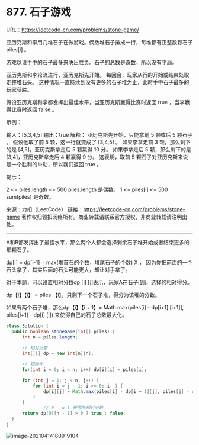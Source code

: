 # 877. 石子游戏

URL：https://leetcode-cn.com/problems/stone-game/

亚历克斯和李用几堆石子在做游戏。偶数堆石子排成一行，每堆都有正整数颗石子 piles[i] 。

游戏以谁手中的石子最多来决出胜负。石子的总数是奇数，所以没有平局。

亚历克斯和李轮流进行，亚历克斯先开始。 每回合，玩家从行的开始或结束处取走整堆石头。 这种情况一直持续到没有更多的石子堆为止，此时手中石子最多的玩家获胜。

假设亚历克斯和李都发挥出最佳水平，当亚历克斯赢得比赛时返回 true ，当李赢得比赛时返回 false 。

 

示例：

输入：[5,3,4,5]
输出：true
解释：
亚历克斯先开始，只能拿前 5 颗或后 5 颗石子 。
假设他取了前 5 颗，这一行就变成了 [3,4,5] 。
如果李拿走前 3 颗，那么剩下的是 [4,5]，亚历克斯拿走后 5 颗赢得 10 分。
如果李拿走后 5 颗，那么剩下的是 [3,4]，亚历克斯拿走后 4 颗赢得 9 分。
这表明，取前 5 颗石子对亚历克斯来说是一个胜利的举动，所以我们返回 true 。


提示：

2 <= piles.length <= 500
piles.length 是偶数。
1 <= piles[i] <= 500
sum(piles) 是奇数。

来源：力扣（LeetCode）
链接：https://leetcode-cn.com/problems/stone-game
著作权归领扣网络所有。商业转载请联系官方授权，非商业转载请注明出处。

---

A和B都发挥出了最佳水平，那么两个人都会选择剩余石子堆开始或者结束更多的那颗石子。

dp[i] = dp[i-1] + max(堆首石的个数，堆尾石子的个数) X ， 因为你把前面的一个石头拿了，其实后面的石头可能更大，却让对手拿了。

对于本题，可以设置相对分数dp [i] [j]表示，玩家A在石子i到j，选择的相对得分。

dp【i】【i】 = piles 【i】，只剩下一个石子堆，得分为该堆的分数。

如果有两个石子堆，那么dp【i】【i + 1】= Math.max(piles[i] - dp[i+1] [i+1]], piles[i+1] - dp[i] [i]) 来使得自己的石子总数最大化。

  ```java
class Solution {
    public boolean stoneGame(int[] piles) {
        int n = piles.length;
        
        // 相对分数
        int[][] dp = new int[n][n];

        // 初始化
        for(int i = 0; i < n; i++) dp[i][i] = piles[i];

        for (int j = 1; j < n; j++) {
            for (int i = j - 1; i >= 0; i--) {
                dp[i][j] = Math.max(piles[i] - dp[i + 1][j], piles[j] - dp[i][j - 1]);
            }
        }
                // 0 - n-1 获得的相对分数        
        return dp[0][n - 1] > 0 ? true : false;
    }
}
  ```

![image-20210414180919104](../lc_images/image-20210414180919104.png)

